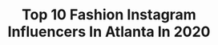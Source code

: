 ---
title: Top 10 Fashion Instagram Influencers In Atlanta In 2020
description: >-
  Find top fashion Instagram influencers in Atlanta in 2020. Most popular hashtags: #fashion #style #atlanta #blackgirlmagic.
platform: Instagram
profiles:
  - username: "montanaefaw"
    fullname: >-
      MONTANA
    location: "United States"
    followers: 26177
    engagement: 794
    commentsToLikes: 0.043503
    avatar: "https://scontent-ams4-1.cdninstagram.com/v/t51.2885-19/s320x320/53093023_1204485633066569_7213672026337181696_n.jpg?_nc_ht=scontent-ams4-1.cdninstagram.com&_nc_ohc=L2Wwq5R7Np8AX-icNNX&oh=a57532d180916f3a41149cff84b65170&oe=5EB99437"
    verified: false
    hashtags: "#parrisgoebel, #hausofgaga, #cabo, #montanaefaw"
  - username: "someplacewithlace"
    fullname: >-
      Lacey Greenway
    location: "United States"
    followers: 3008
    engagement: 1316
    commentsToLikes: 0.058562
    avatar: "https://scontent-ams4-1.cdninstagram.com/v/t51.2885-19/s320x320/66421958_352199502365345_5456981478300712960_n.jpg?_nc_ht=scontent-ams4-1.cdninstagram.com&_nc_ohc=LfauRb2D1x4AX_oQDl-&oh=f3531616b034e7a58f43059b36882b37&oe=5E82083D"
    verified: false
    hashtags: "#ootdsubmit, #beachriotxvchapman, #discover, #hermes"
  - username: "devorahstory"
    fullname: >-
      Devorah Story
    location: "United States"
    followers: 23465
    engagement: 246
    commentsToLikes: 0.110167
    avatar: "https://scontent-ams4-1.cdninstagram.com/v/t51.2885-19/s320x320/77171432_434878080755765_7271407411976470528_n.jpg?_nc_ht=scontent-ams4-1.cdninstagram.com&_nc_ohc=SKmMnN87iakAX8OV7Eg&oh=65d43ecc8e11c3efaf4bafb17a150e20&oe=5EBA3F9B"
    verified: false
    hashtags: "#mommyandson, #curvyandproud, #twastyles, #beauty"
  - username: "shandaferguson"
    fullname: >-
      Shanda Ferguson
    location: "United States"
    followers: 8740
    engagement: 492
    commentsToLikes: 0.140574
    avatar: "https://scontent-ams4-1.cdninstagram.com/v/t51.2885-19/s320x320/81456038_460904008196015_6534807077464834048_n.jpg?_nc_ht=scontent-ams4-1.cdninstagram.com&_nc_ohc=EYbpI6YdcJUAX9Xed_G&oh=5bd4b47b9f80a0804a2badc69aa34fc7&oe=5EBA17B1"
    verified: false
    hashtags: "#beauty, #acvgummies, #paid, #visiblyplussize"
  - username: "leedotjpg"
    fullname: >-
      Lee
    location: "United States"
    followers: 3724
    engagement: 817
    commentsToLikes: 0.068363
    avatar: "https://scontent-lhr8-1.cdninstagram.com/v/t51.2885-19/s320x320/65301623_370699490141290_8241548830886068224_n.jpg?_nc_ht=scontent-lhr8-1.cdninstagram.com&_nc_ohc=bvymGTIDcrkAX-nvS4L&oh=4c8d3d1ddb2a8ce7c573c39a4da51b86&oe=5EB94F6D"
    verified: false
    hashtags: "#blackgirlmagic, #melanin, #melaninpoppin, #blackexcellence"
  - username: "deronwalker"
    fullname: >-
      deron
    location: "United States"
    followers: 6930
    engagement: 990
    commentsToLikes: 0.122637
    avatar: "https://scontent-lhr8-1.cdninstagram.com/v/t51.2885-19/s320x320/91163406_215336123038979_4466735695435661312_n.jpg?_nc_ht=scontent-lhr8-1.cdninstagram.com&_nc_ohc=kpOjg0gz9-MAX_e5mb0&oh=94656afca1f8ac077782ed4159344b28&oe=5EBB5757"
    verified: false
    hashtags: "#foryoupage, #bigbooty, #trolls, #alejandro"
  - username: "shanfine"
    fullname: >-
      SHANFINE THE HAIRSTYLIST
    location: "United States"
    followers: 10137
    engagement: 513
    commentsToLikes: 0.035907
    avatar: "https://scontent-lhr8-1.cdninstagram.com/v/t51.2885-19/s320x320/83751252_194465298298944_8625580935066157056_n.jpg?_nc_ht=scontent-lhr8-1.cdninstagram.com&_nc_ohc=XMaKjX-LOloAX_Ul0tO&oh=e3fbdec9c86c862590f83421c71d460a&oe=5EBB50BA"
    verified: false
    hashtags: "#happy, #brooklyn, #pins, #generations"
  - username: "simply.siobhan"
    fullname: >-
      Siobhán Alvarez
    location: "United States"
    followers: 10546
    engagement: 521
    commentsToLikes: 0.101369
    avatar: "https://scontent-lhr8-1.cdninstagram.com/v/t51.2885-19/s320x320/47691950_221701935431091_8779352768696549376_n.jpg?_nc_ht=scontent-lhr8-1.cdninstagram.com&_nc_ohc=tvW_S6ja7TYAX-Fjoq4&oh=89fbb02aa998b9a36b2b16197082478f&oe=5EBD0CA0"
    verified: false
    hashtags: "#ltkfamily, #freshfriends, #ltksalealert, #dbtoolkit"
  - username: "city.peach"
    fullname: >-
      Mireille (Mir-ay) | City Peach
    location: "United States"
    followers: 101848
    engagement: 164
    commentsToLikes: 0.033037
    avatar: "https://scontent-ams4-1.cdninstagram.com/v/t51.2885-19/s320x320/54513599_2355125471174024_6905866005294088192_n.jpg?_nc_ht=scontent-ams4-1.cdninstagram.com&_nc_ohc=vS6YojPmaUsAX83DGJ-&oh=0712d37ee616d0fc484861ea9fdab6b5&oe=5EBAF589"
    verified: false
    hashtags: "#ltkhome, #wallpaperdecor, #marketweek, #springoutfitideas"
  - username: "kanobipollard"
    fullname: >-
      ATLANTA PHOTOGRAPHER
    location: "United States"
    followers: 2425
    engagement: 1304
    commentsToLikes: 0.167951
    avatar: "https://scontent-amt2-1.cdninstagram.com/v/t51.2885-19/s320x320/29087729_1294195790682487_2355422170353500160_n.jpg?_nc_ht=scontent-amt2-1.cdninstagram.com&_nc_ohc=SFG2hZDTnhwAX_38sHQ&oh=ea0279b961afc56b3891ed5324bcdc65&oe=5EBA4025"
    verified: false
    hashtags: "#mixedchicks, #blackandwhite, #wereengaged, #patentleather"
---